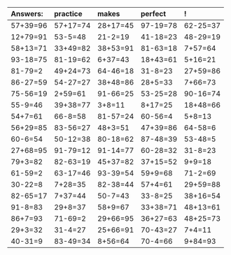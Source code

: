 | Answers: | practice | makes | perfect | ! |
| :--- | :--- | :--- | :--- | :--- |
| 57+39=96 | 57+17=74 | 28+17=45 | 97-19=78 | 62-25=37 | 
| 12+79=91 | 53-5=48 | 21-2=19 | 41-18=23 | 48-29=19 | 
| 58+13=71 | 33+49=82 | 38+53=91 | 81-63=18 | 7+57=64 | 
| 93-18=75 | 81-19=62 | 6+37=43 | 18+43=61 | 5+16=21 | 
| 81-79=2 | 49+24=73 | 64-46=18 | 31-8=23 | 27+59=86 | 
| 86-27=59 | 54-27=27 | 38+48=86 | 28+5=33 | 7+66=73 | 
| 75-56=19 | 2+59=61 | 91-66=25 | 53-25=28 | 90-16=74 | 
| 55-9=46 | 39+38=77 | 3+8=11 | 8+17=25 | 18+48=66 | 
| 54+7=61 | 66-8=58 | 81-57=24 | 60-56=4 | 5+8=13 | 
| 56+29=85 | 83-56=27 | 48+3=51 | 47+39=86 | 64-58=6 | 
| 60-6=54 | 50-12=38 | 80-18=62 | 87-48=39 | 53-48=5 | 
| 27+68=95 | 91-79=12 | 91-14=77 | 60-28=32 | 31-8=23 | 
| 79+3=82 | 82-63=19 | 45+37=82 | 37+15=52 | 9+9=18 | 
| 61-59=2 | 63-17=46 | 93-39=54 | 59+9=68 | 71-2=69 | 
| 30-22=8 | 7+28=35 | 82-38=44 | 57+4=61 | 29+59=88 | 
| 82-65=17 | 7+37=44 | 50-7=43 | 33-8=25 | 38+16=54 | 
| 91-8=83 | 29+8=37 | 58+9=67 | 33+38=71 | 48+13=61 | 
| 86+7=93 | 71-69=2 | 29+66=95 | 36+27=63 | 48+25=73 | 
| 29+3=32 | 31-4=27 | 25+66=91 | 70-43=27 | 7+4=11 | 
| 40-31=9 | 83-49=34 | 8+56=64 | 70-4=66 | 9+84=93 | 
